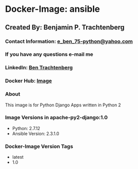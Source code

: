 # Docker-Image: ansible

## Created By: Benjamin P. Trachtenberg

### Contact Information:  e_ben_75-python@yahoo.com
### If you have any questions e-mail me

### LinkedIn: [Ben Trachtenberg](https://www.linkedin.com/in/ben-trachtenberg-3a78496)
### Docker Hub: [Image](https://hub.docker.com/r/btr1975/ansible/)

### About

This image is for Python Django Apps written in Python 2

### Image Versions in apache-py2-django:1.0

* Python: 2.7.12
* Ansible Version: 2.3.1.0

### Docker-Image Version Tags
* latest
* 1.0


